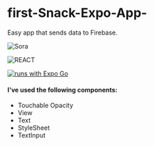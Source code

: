 # first-Snack-Expo-App-
Easy app that sends data to Firebase.


![Sora](https://img.shields.io/badge/-ShirouSora-blueviolet)

![REACT](https://img.shields.io/badge/React-20232A?style=for-the-badge&logo=react&logoColor=61DAFB)

[![runs with Expo Go](https://img.shields.io/badge/Runs%20with%20Expo%20Go-4630EB.svg?style=flat-square&logo=EXPO&labelColor=f3f3f3&logoColor=000)](https://expo.dev/client)

#### I've used the following components:

- Touchable Opacity
- View
- Text
- StyleSheet
- TextInput
